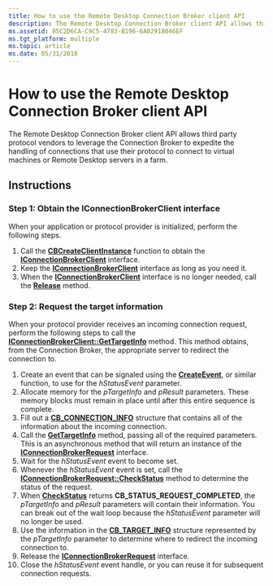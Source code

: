 ```yaml
---
title: How to use the Remote Desktop Connection Broker client API
description: The Remote Desktop Connection Broker client API allows third party protocol vendors to leverage the Connection Broker to expedite the handling of connections that use their protocol to connect to virtual machines or Remote Desktop servers in a farm.
ms.assetid: 05C2D6CA-C9C5-4783-B196-6A02918046EF
ms.tgt_platform: multiple
ms.topic: article
ms.date: 05/31/2018
---
```


# How to use the Remote Desktop Connection Broker client API

The Remote Desktop Connection Broker client API allows third party protocol vendors to leverage the Connection Broker to expedite the handling of connections that use their protocol to connect to virtual machines or Remote Desktop servers in a farm.

## Instructions

### Step 1: Obtain the IConnectionBrokerClient interface

When your application or protocol provider is initialized, perform the following steps.

1.  Call the [**CBCreateClientInstance**](cbcreateclientinstance.md) function to obtain the [**IConnectionBrokerClient**](iconnectionbrokerclient.md) interface.
2.  Keep the [**IConnectionBrokerClient**](iconnectionbrokerclient.md) interface as long as you need it.
3.  When the [**IConnectionBrokerClient**](iconnectionbrokerclient.md) interface is no longer needed, call the [**Release**](/windows/desktop/api/unknwn/nf-unknwn-iunknown-release) method.

### Step 2: Request the target information

When your protocol provider receives an incoming connection request, perform the following steps to call the [**IConnectionBrokerClient::GetTargetInfo**](iconnectionbrokerclient-gettargetinfo.md) method. This method obtains, from the Connection Broker, the appropriate server to redirect the connection to.

1.  Create an event that can be signaled using the [**CreateEvent**](/windows/desktop/api/synchapi/nf-synchapi-createeventa), or similar function, to use for the *hStatusEvent* parameter.
2.  Allocate memory for the *pTargetInfo* and *pResult* parameters. These memory blocks must remain in place until after this entire sequence is complete.
3.  Fill out a [**CB\_CONNECTION\_INFO**](cb-connection-info.md) structure that contains all of the information about the incoming connection.
4.  Call the [**GetTargetInfo**](iconnectionbrokerclient-gettargetinfo.md) method, passing all of the required parameters. This is an asynchronous method that will return an instance of the [**IConnectionBrokerRequest**](iconnectionbrokerrequest.md) interface.
5.  Wait for the *hStatusEvent* event to become set.
6.  Whenever the *hStatusEvent* event is set, call the [**IConnectionBrokerRequest::CheckStatus**](iconnectionbrokerrequest-checkstatus.md) method to determine the status of the request.
7.  When [**CheckStatus**](iconnectionbrokerrequest-checkstatus.md) returns **CB\_STATUS\_REQUEST\_COMPLETED**, the *pTargetInfo* and *pResult* parameters will contain their information. You can break out of the wait loop because the *hStatusEvent* parameter will no longer be used.
8.  Use the information in the [**CB\_TARGET\_INFO**](cb-target-info.md) structure represented by the *pTargetInfo* parameter to determine where to redirect the incoming connection to.
9.  Release the [**IConnectionBrokerRequest**](iconnectionbrokerrequest.md) interface.
10. Close the *hStatusEvent* event handle, or you can reuse it for subsequent connection requests.

 

 